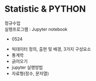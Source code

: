 # Statistic & PYTHON   
정규수업   
실행프로그램 : Jupyter notebook    
   
* 0524   
- 빅데이터 정의, 출현 및 배경, 3가지 구성요소   
- 통계학   
- 긁어오기   
- jupyter 실행방법   
- 자료형(정수, 문자열)   
   
   
 

    

   
    
   